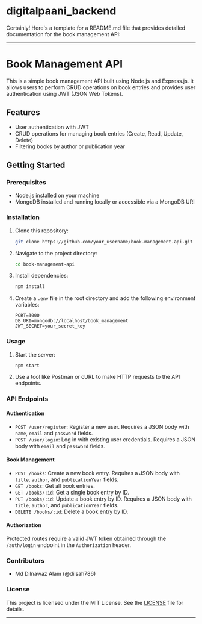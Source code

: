 # digitalpaani_backend


Certainly! Here's a template for a README.md file that provides detailed documentation for the book management API:

---

# Book Management API

This is a simple book management API built using Node.js and Express.js. It allows users to perform CRUD operations on book entries and provides user authentication using JWT (JSON Web Tokens).

## Features

- User authentication with JWT
- CRUD operations for managing book entries (Create, Read, Update, Delete)
- Filtering books by author or publication year

## Getting Started

### Prerequisites

- Node.js installed on your machine
- MongoDB installed and running locally or accessible via a MongoDB URI

### Installation

1. Clone this repository:

   ```bash
   git clone https://github.com/your_username/book-management-api.git
   ```

2. Navigate to the project directory:

   ```bash
   cd book-management-api
   ```

3. Install dependencies:

   ```bash
   npm install
   ```

4. Create a `.env` file in the root directory and add the following environment variables:

   ```plaintext
   PORT=3000
   DB_URI=mongodb://localhost/book_management
   JWT_SECRET=your_secret_key
   ```

### Usage

1. Start the server:

   ```bash
   npm start
   ```

2. Use a tool like Postman or cURL to make HTTP requests to the API endpoints.

### API Endpoints

#### Authentication

- `POST /user/register`: Register a new user. Requires a JSON body with `name`, `email` and `password` fields.
- `POST /user/login`: Log in with existing user credentials. Requires a JSON body with `email` and `password` fields.

#### Book Management

- `POST /books`: Create a new book entry. Requires a JSON body with `title`, `author`, and `publicationYear` fields.
- `GET /books`: Get all book entries.
- `GET /books/:id`: Get a single book entry by ID.
- `PUT /books/:id`: Update a book entry by ID. Requires a JSON body with `title`, `author`, and `publicationYear` fields.
- `DELETE /books/:id`: Delete a book entry by ID.

#### Authorization

Protected routes require a valid JWT token obtained through the `/auth/login` endpoint in the `Authorization` header.

### Contributors

- Md Dilnawaz Alam (@dilsah786)


### License

This project is licensed under the MIT License. See the [LICENSE](LICENSE) file for details.

---

